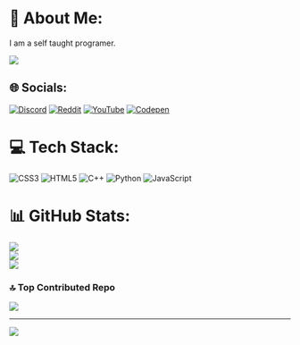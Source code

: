 # 💫 About Me:
I am a self taught programer.

![](https://komarev.com/ghpvc/?username=Zeakify)


## 🌐 Socials:
[![Discord](https://img.shields.io/badge/Discord-%237289DA.svg?logo=discord&logoColor=white)](https://discord.gg/https://discord.gg/UuUPCDaUdu) [![Reddit](https://img.shields.io/badge/Reddit-%23FF4500.svg?logo=Reddit&logoColor=white)](https://reddit.com/user/Zeakify) [![YouTube](https://img.shields.io/badge/YouTube-%23FF0000.svg?logo=YouTube&logoColor=white)](https://youtube.com/@Zeakify) [![Codepen](https://img.shields.io/badge/Codepen-000000?style=for-the-badge&logo=codepen&logoColor=white)](https://codepen.io/Zeakify) 

# 💻 Tech Stack:
![CSS3](https://img.shields.io/badge/css3-%231572B6.svg?style=for-the-badge&logo=css3&logoColor=white) ![HTML5](https://img.shields.io/badge/html5-%23E34F26.svg?style=for-the-badge&logo=html5&logoColor=white) ![C++](https://img.shields.io/badge/c++-%2300599C.svg?style=for-the-badge&logo=c%2B%2B&logoColor=white) ![Python](https://img.shields.io/badge/python-3670A0?style=for-the-badge&logo=python&logoColor=ffdd54) ![JavaScript](https://img.shields.io/badge/javascript-%23323330.svg?style=for-the-badge&logo=javascript&logoColor=%23F7DF1E)
# 📊 GitHub Stats:
![](https://github-readme-stats.vercel.app/api?username=Zeakify&theme=midnight-purple&hide_border=true&include_all_commits=false&count_private=false)<br/>
![](https://github-readme-streak-stats.herokuapp.com/?user=Zeakify&theme=midnight-purple&hide_border=true)<br/>
![](https://github-readme-stats.vercel.app/api/top-langs/?username=Zeakify&theme=midnight-purple&hide_border=true&include_all_commits=false&count_private=false&layout=compact)

### 🔝 Top Contributed Repo
![](https://github-contributor-stats.vercel.app/api?username=Zeakify&limit=5&theme=dark&combine_all_yearly_contributions=true)

---
[![](https://visitcount.itsvg.in/api?id=Zeakify&icon=0&color=6)](https://visitcount.itsvg.in)

<!-- Proudly created with GPRM ( https://gprm.itsvg.in ) -->
